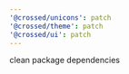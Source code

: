 ```yaml
---
'@crossed/unicons': patch
'@crossed/theme': patch
'@crossed/ui': patch
---
```


clean package dependencies
